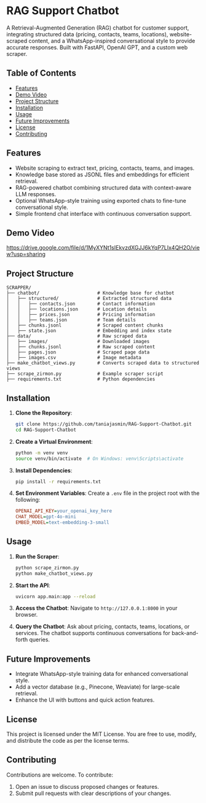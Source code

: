 # RAG Support Chatbot

A Retrieval-Augmented Generation (RAG) chatbot for customer support, integrating structured data (pricing, contacts, teams, locations), website-scraped content, and a WhatsApp-inspired conversational style to provide accurate responses. Built with FastAPI, OpenAI GPT, and a custom web scraper.

## Table of Contents
- [Features](#features)
- [Demo Video](#demo-video)
- [Project Structure](#project-structure)
- [Installation](#installation)
- [Usage](#usage)
- [Future Improvements](#future-improvements)
- [License](#license)
- [Contributing](#contributing)

## Features
- Website scraping to extract text, pricing, contacts, teams, and images.
- Knowledge base stored as JSONL files and embeddings for efficient retrieval.
- RAG-powered chatbot combining structured data with context-aware LLM responses.
- Optional WhatsApp-style training using exported chats to fine-tune conversational style.
- Simple frontend chat interface with continuous conversation support.

## Demo Video

https://drive.google.com/file/d/1MyXYNt1sIEkvzdXGJJ6kYqP7LIx4QH2O/view?usp=sharing


## Project Structure

```
SCRAPPER/
├── chatbot/                     # Knowledge base for chatbot
│   ├── structured/              # Extracted structured data
│   │   ├── contacts.json        # Contact information
│   │   ├── locations.json       # Location details
│   │   ├── prices.json          # Pricing information
│   │   ├── teams.json           # Team details
│   ├── chunks.jsonl             # Scraped content chunks
│   ├── state.json               # Embedding and index state
├── data/                        # Raw scraped data
│   ├── images/                  # Downloaded images
│   ├── chunks.jsonl             # Raw scraped content
│   ├── pages.json               # Scraped page data
│   ├── images.csv               # Image metadata
├── make_chatbot_views.py        # Converts scraped data to structured views
├── scrape_zirmon.py             # Example scraper script
├── requirements.txt             # Python dependencies
```

## Installation

1. **Clone the Repository**:
   ```bash
   git clone https://github.com/taniajasmin/RAG-Support-Chatbot.git
   cd RAG-Support-Chatbot
   ```

2. **Create a Virtual Environment**:
   ```bash
   python -m venv venv
   source venv/bin/activate  # On Windows: venv\Scripts\activate
   ```

3. **Install Dependencies**:
   ```bash
   pip install -r requirements.txt
   ```

4. **Set Environment Variables**:
   Create a `.env` file in the project root with the following:
   ```ini
   OPENAI_API_KEY=your_openai_key_here
   CHAT_MODEL=gpt-4o-mini
   EMBED_MODEL=text-embedding-3-small
   ```

## Usage

1. **Run the Scraper**:
   ```bash
   python scrape_zirmon.py
   python make_chatbot_views.py
   ```

2. **Start the API**:
   ```bash
   uvicorn app.main:app --reload
   ```

3. **Access the Chatbot**:
   Navigate to `http://127.0.0.1:8000` in your browser.

4. **Query the Chatbot**:
   Ask about pricing, contacts, teams, locations, or services. The chatbot supports continuous conversations for back-and-forth queries.

## Future Improvements
- Integrate WhatsApp-style training data for enhanced conversational style.
- Add a vector database (e.g., Pinecone, Weaviate) for large-scale retrieval.
- Enhance the UI with buttons and quick action features.

## License

This project is licensed under the MIT License. You are free to use, modify, and distribute the code as per the license terms.

## Contributing

Contributions are welcome. To contribute:
1. Open an issue to discuss proposed changes or features.
2. Submit pull requests with clear descriptions of your changes.
